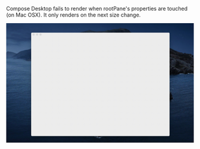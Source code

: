 Compose Desktop fails to render when rootPane's properties are touched (on Mac OSX). It only renders on the next size change.

![Screencast](ComposeDesktopRenderFail.gif)
